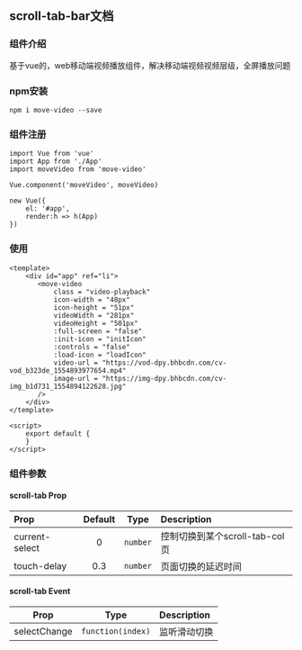 ## scroll-tab-bar文档

### 组件介绍
基于vue的，web移动端视频播放组件，解决移动端视频视频层级，全屏播放问题

### npm安装

~~~
npm i move-video --save
~~~

### 组件注册
```
import Vue from 'vue'
import App from './App'
import moveVideo from 'move-video'

Vue.component('moveVideo', moveVideo)

new Vue({
    el: '#app',
    render:h => h(App)
})

```

### 使用
 
```
<template>
    <div id="app" ref="li">
       <move-video
           class = "video-playback"
           icon-width = "48px"
           icon-height = "51px"
           videoWidth = "281px"
           videoHeight = "501px"
           :full-screen = "false"
           :init-icon = "initIcon"
           :controls = "false"
           :load-icon = "loadIcon"
           video-url = "https://vod-dpy.bhbcdn.com/cv-vod_b323de_1554893977654.mp4"
           image-url = "https://img-dpy.bhbcdn.com/cv-img_b1d731_1554894122628.jpg"
       />
    </div>
</template>

<script>
    export default {
    }
</script>

```

### 组件参数

#### scroll-tab Prop
| Prop  | Default  | Type | Description |
| :------------ |:---------------:| :---------------:| :-----|
| current-select | 0 | `number` | 控制切换到某个scroll-tab-col页 |
| touch-delay | 0.3 | `number` | 页面切换的延迟时间 |

#### scroll-tab Event
| Prop | Type | Description |
| :---------------:| :---------------:| :-----|
| selectChange | `function(index)` | 监听滑动切换 |


